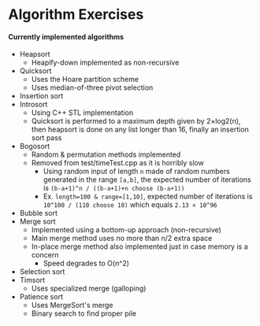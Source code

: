 # Algorithm Exercises
#### Currently implemented algorithms
- Heapsort
  - Heapify-down implemented as non-recursive
- Quicksort
  - Uses the Hoare partition scheme
  - Uses median-of-three pivot selection
- Insertion sort
- Introsort
  - Using C++ STL implementation
  - Quicksort is performed to a maximum depth given by 2×log2(n), then heapsort is done on any list longer than 16, finally an insertion sort pass
- Bogosort
  - Random & permutation methods implemented
  - Removed from test/timeTest.cpp as it is horribly slow
    - Using random input of length `n` made of random numbers generated in the range `[a,b]`, the expected number of iterations is `(b-a+1)^n / ((b-a+1)+n choose (b-a+1))`
    - Ex. `length=100 & range=[1,10]`, expected number of iterations is `10^100 / (110 choose 10)` which equals `2.13 × 10^96`
- Bubble sort
- Merge sort
  - Implemented using a bottom-up approach (non-recursive)
  - Main merge method uses no more than n/2 extra space
  - In-place merge method also implemented just in case memory is a concern
    - Speed degrades to O(n^2)
- Selection sort
- Timsort
  - Uses specialized merge (galloping)
- Patience sort
  - Uses MergeSort's merge
  - Binary search to find proper pile
